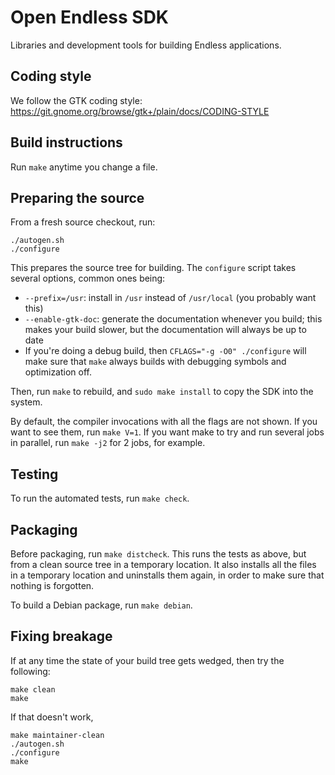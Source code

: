 Open Endless SDK
================

Libraries and development tools for building Endless applications.

Coding style
------------

We follow the GTK coding style:
https://git.gnome.org/browse/gtk+/plain/docs/CODING-STYLE

Build instructions
------------------

Run `make` anytime you change a file.

Preparing the source
--------------------

From a fresh source checkout, run:

    ./autogen.sh
    ./configure

This prepares the source tree for building. The `configure` script takes several options, common ones being:

 - `--prefix=/usr`: install in `/usr` instead of `/usr/local` (you probably want this)
 - `--enable-gtk-doc`: generate the documentation whenever you build; this makes your build slower, but the documentation will always be up to date
 - If you're doing a debug build, then `CFLAGS="-g -O0" ./configure` will make sure that `make` always builds with debugging symbols and optimization off.

Then, run `make` to rebuild, and `sudo make install` to copy the SDK into the system.

By default, the compiler invocations with all the flags are not shown.
If you want to see them, run `make V=1`.
If you want make to try and run several jobs in parallel, run `make -j2` for 2 jobs, for example.

Testing
-------

To run the automated tests, run `make check`.

Packaging
---------

Before packaging, run `make distcheck`.
This runs the tests as above, but from a clean source tree in a temporary location.
It also installs all the files in a temporary location and uninstalls them again, in order to make sure that nothing is forgotten.

To build a Debian package, run `make debian`.

Fixing breakage
---------------

If at any time the state of your build tree gets wedged, then try the following:

    make clean
    make

If that doesn't work,

    make maintainer-clean
    ./autogen.sh
    ./configure
    make
